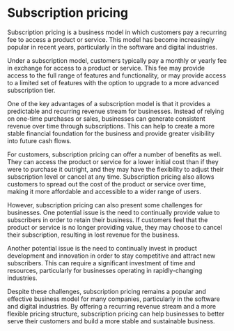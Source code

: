 # Subscription pricing

Subscription pricing is a business model in which customers pay a recurring fee to access a product or service. This model has become increasingly popular in recent years, particularly in the software and digital industries.

Under a subscription model, customers typically pay a monthly or yearly fee in exchange for access to a product or service. This fee may provide access to the full range of features and functionality, or may provide access to a limited set of features with the option to upgrade to a more advanced subscription tier.

One of the key advantages of a subscription model is that it provides a predictable and recurring revenue stream for businesses. Instead of relying on one-time purchases or sales, businesses can generate consistent revenue over time through subscriptions. This can help to create a more stable financial foundation for the business and provide greater visibility into future cash flows.

For customers, subscription pricing can offer a number of benefits as well. They can access the product or service for a lower initial cost than if they were to purchase it outright, and they may have the flexibility to adjust their subscription level or cancel at any time. Subscription pricing also allows customers to spread out the cost of the product or service over time, making it more affordable and accessible to a wider range of users.

However, subscription pricing can also present some challenges for businesses. One potential issue is the need to continually provide value to subscribers in order to retain their business. If customers feel that the product or service is no longer providing value, they may choose to cancel their subscription, resulting in lost revenue for the business.

Another potential issue is the need to continually invest in product development and innovation in order to stay competitive and attract new subscribers. This can require a significant investment of time and resources, particularly for businesses operating in rapidly-changing industries.

Despite these challenges, subscription pricing remains a popular and effective business model for many companies, particularly in the software and digital industries. By offering a recurring revenue stream and a more flexible pricing structure, subscription pricing can help businesses to better serve their customers and build a more stable and sustainable business.
